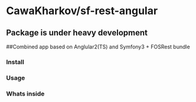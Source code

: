 CawaKharkov/sf-rest-angular
=======

## Package is under heavy development

##Combined app based on Anglular2(TS) and Symfony3 + FOSRest bundle

### Install


### Usage



### Whats inside



